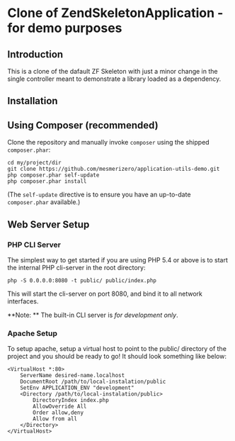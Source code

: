 Clone of ZendSkeletonApplication - for demo purposes
=======================

Introduction
------------
This is a clone of the dafault ZF Skeleton with just a minor change in the single controller
meant to demonstrate a library loaded as a dependency.

Installation
------------

Using Composer (recommended)
----------------------------
Clone the repository and manually invoke `composer` using the shipped
`composer.phar`:

    cd my/project/dir
    git clone https://github.com/mesmerizero/application-utils-demo.git
    php composer.phar self-update
    php composer.phar install

(The `self-update` directive is to ensure you have an up-to-date `composer.phar`
available.)

Web Server Setup
----------------

### PHP CLI Server

The simplest way to get started if you are using PHP 5.4 or above is to start the internal PHP cli-server in the root directory:

    php -S 0.0.0.0:8080 -t public/ public/index.php

This will start the cli-server on port 8080, and bind it to all network
interfaces.

**Note: ** The built-in CLI server is *for development only*.

### Apache Setup

To setup apache, setup a virtual host to point to the public/ directory of the
project and you should be ready to go! It should look something like below:

    <VirtualHost *:80>
        ServerName desired-name.localhost
        DocumentRoot /path/to/local-instalation/public
        SetEnv APPLICATION_ENV "development"
        <Directory /path/to/local-instalation/public>
            DirectoryIndex index.php
            AllowOverride All
            Order allow,deny
            Allow from all
        </Directory>
    </VirtualHost>
